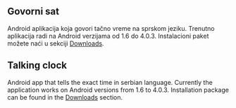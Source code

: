## Govorni sat ##

Android aplikacija koja govori tačno vreme na sprskom jeziku.
Trenutno aplikacija radi na Android verzijama od 1.6 do 4.0.3.
Instalacioni paket možete naći u sekciji [Downloads](http://code.google.com/p/govorni-sat/downloads/list).

## Talking clock ##

Android app that tells the exact time in serbian language.
Currently the application works on Android versions from 1.6 to 4.0.3.
Installation package can be found in the [Downloads](http://code.google.com/p/govorni-sat/downloads/list) section.